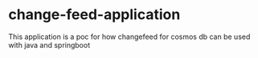 # change-feed-application

This application is a poc for how changefeed for cosmos db can be used with java and springboot
